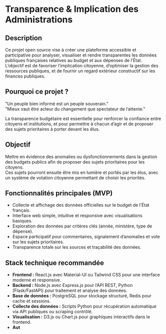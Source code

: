 # Transparence & Implication des Administrations

## Description

Ce projet open source vise à créer une plateforme accessible et participative pour analyser, visualiser et rendre transparentes les données publiques françaises relatives au budget et aux dépenses de l’État.  
L’objectif est de favoriser l’implication citoyenne, d’optimiser la gestion des ressources publiques, et de fournir un regard extérieur constructif sur les finances publiques.

## Pourquoi ce projet ?

"Un peuple bien informé est un peuple souverain."  
"Mieux vaut être acteur du changement que spectateur de l’attente."

La transparence budgétaire est essentielle pour renforcer la confiance entre citoyens et institutions, et pour permettre à chacun d’agir et de proposer des sujets prioritaires à porter devant les élus.

## Objectif

Mettre en évidence des anomalies ou dysfonctionnements dans la gestion des budgets publics afin de proposer des sujets prioritaires pour les citoyens.  
Ces sujets pourront ensuite être mis en lumière et portés par les élus, avec un système de votation citoyenne permettant de choisir les priorités.

## Fonctionnalités principales (MVP)

- Collecte et affichage des données officielles sur le budget de l’État français.  
- Interface web simple, intuitive et responsive avec visualisations basiques.  
- Exploration des données par critères clés (année, ministère, type de dépense).  
- Espace participatif pour commentaires, signalement d’anomalies et vote sur les sujets prioritaires.  
- Transparence totale sur les sources et traçabilité des données.

## Stack technique recommandée

- **Frontend :** React.js avec Material-UI ou Tailwind CSS pour une interface moderne et responsive.  
- **Backend :** Node.js avec Express.js pour l’API REST, Python (Flask/FastAPI) pour traitement et analyse des données.  
- **Base de données :** PostgreSQL pour stockage structuré, Redis pour cache et sessions.  
- **Collecte des données :** Scripts Python pour récupération automatique via API publiques ou scraping contrôlé.  
- **Visualisation :** D3.js ou Chart.js pour graphiques interactifs dans le frontend.  
- **Aut**
